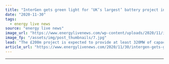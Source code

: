 ```yaml
---
title: "InterGen gets green light for ‘UK’s largest’ battery project in Essex"
date: "2020-11-30"
tags: 
  - energy live news
source: "energy live news"
image_url: "https://www.energylivenews.com/wp-content/uploads/2020/11/intergen-gateway-battery-render-copy.jpg"
image_fp: "/assets/img/post_thumbnails/7.jpg"
lead: "The £200m project is expected to provide at least 320MW of capacity, with the potential to expand to 1.3GWh"
article_url: "https://www.energylivenews.com/2020/11/30/intergen-gets-green-light-for-uks-largest-battery-project-in-essex/"
---
```


---
